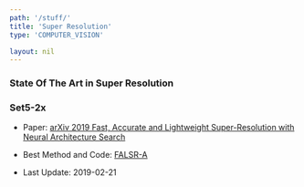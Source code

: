 ```yaml
---
path: '/stuff/'
title: 'Super Resolution'
type: 'COMPUTER_VISION'

layout: nil
---
```


### State Of The Art in Super Resolution  

### Set5-2x

* Paper: [arXiv 2019 Fast, Accurate and Lightweight Super-Resolution with Neural Architecture Search](https://arxiv.org/pdf/1901.07261.pdf)

* Best Method and Code: [FALSR-A](https://github.com/falsr/FALSR)

* Last Update: 2019-02-21

